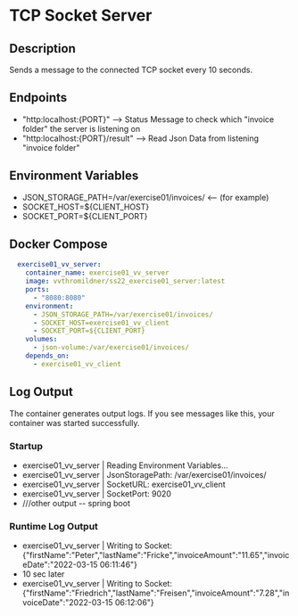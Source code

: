 # TCP Socket Server

## Description

Sends a message to the connected TCP socket every 10 seconds. 

## Endpoints
- "http:localhost:{PORT}" --> Status Message to check which "invoice folder" the server is listening on
- "http:localhost:{PORT}/result" --> Read Json Data from listening "invoice folder"

## Environment Variables
  - JSON_STORAGE_PATH=/var/exercise01/invoices/    <-- (for example)
  - SOCKET_HOST=${CLIENT_HOST}  
  - SOCKET_PORT=${CLIENT_PORT}

## Docker Compose
```yml
  exercise01_vv_server:
    container_name: exercise01_vv_server
    image: vvthromildner/ss22_exercise01_server:latest
    ports:
      - "8080:8080"
    environment:
      - JSON_STORAGE_PATH=/var/exercise01/invoices/
      - SOCKET_HOST=exercise01_vv_client
      - SOCKET_PORT=${CLIENT_PORT}
    volumes:
      - json-volume:/var/exercise01/invoices/
    depends_on:
      - exercise01_vv_client
```
## Log Output

The container generates output logs. If you see messages like this, your container was started successfully.

### Startup
- exercise01_vv_server    | Reading Environment Variables...
- exercise01_vv_server    | JsonStoragePath: /var/exercise01/invoices/
- exercise01_vv_server    | SocketURL: exercise01_vv_client
- exercise01_vv_server    | SocketPort: 9020
- ///other output -- spring boot

### Runtime Log Output
- exercise01_vv_server    | Writing to Socket: {"firstName":"Peter","lastName":"Fricke","invoiceAmount":"11.65","invoiceDate":"2022-03-15 06:11:46"}
- 10 sec later
- exercise01_vv_server    | Writing to Socket: {"firstName":"Friedrich","lastName":"Freisen","invoiceAmount":"7.28","invoiceDate":"2022-03-15 06:12:06"}